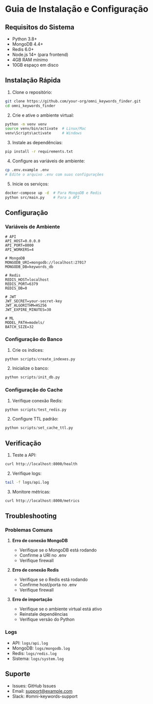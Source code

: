 # Guia de Instalação e Configuração

## Requisitos do Sistema

- Python 3.8+
- MongoDB 4.4+
- Redis 6.0+
- Node.js 14+ (para frontend)
- 4GB RAM mínimo
- 10GB espaço em disco

## Instalação Rápida

1. Clone o repositório:
```bash
git clone https://github.com/your-org/omni_keywords_finder.git
cd omni_keywords_finder
```

2. Crie e ative o ambiente virtual:
```bash
python -m venv venv
source venv/bin/activate  # Linux/Mac
venv\Scripts\activate     # Windows
```

3. Instale as dependências:
```bash
pip install -r requirements.txt
```

4. Configure as variáveis de ambiente:
```bash
cp .env.example .env
# Edite o arquivo .env com suas configurações
```

5. Inicie os serviços:
```bash
docker-compose up -d  # Para MongoDB e Redis
python src/main.py    # Para a API
```

## Configuração

### Variáveis de Ambiente

```env
# API
API_HOST=0.0.0.0
API_PORT=8000
API_WORKERS=4

# MongoDB
MONGODB_URI=mongodb://localhost:27017
MONGODB_DB=keywords_db

# Redis
REDIS_HOST=localhost
REDIS_PORT=6379
REDIS_DB=0

# JWT
JWT_SECRET=your-secret-key
JWT_ALGORITHM=HS256
JWT_EXPIRE_MINUTES=30

# ML
MODEL_PATH=models/
BATCH_SIZE=32
```

### Configuração do Banco

1. Crie os índices:
```python
python scripts/create_indexes.py
```

2. Inicialize o banco:
```python
python scripts/init_db.py
```

### Configuração do Cache

1. Verifique conexão Redis:
```python
python scripts/test_redis.py
```

2. Configure TTL padrão:
```python
python scripts/set_cache_ttl.py
```

## Verificação

1. Teste a API:
```bash
curl http://localhost:8000/health
```

2. Verifique logs:
```bash
tail -f logs/api.log
```

3. Monitore métricas:
```bash
curl http://localhost:8000/metrics
```

## Troubleshooting

### Problemas Comuns

1. **Erro de conexão MongoDB**
   - Verifique se o MongoDB está rodando
   - Confirme a URI no .env
   - Verifique firewall

2. **Erro de conexão Redis**
   - Verifique se o Redis está rodando
   - Confirme host/porta no .env
   - Verifique firewall

3. **Erro de importação**
   - Verifique se o ambiente virtual está ativo
   - Reinstale dependências
   - Verifique versão do Python

### Logs

- API: `logs/api.log`
- MongoDB: `logs/mongodb.log`
- Redis: `logs/redis.log`
- Sistema: `logs/system.log`

## Suporte

- Issues: GitHub Issues
- Email: support@example.com
- Slack: #omni-keywords-support 